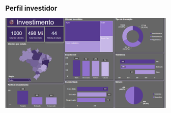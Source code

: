 ## Perfil investidor
[<img src="https://github.com/njocimar28/Perfil-Investidor/blob/60eb3f5168526fb28e4fd3e70ecad14234a61250/Dashboard%20dados%20de%20investimento.png" width="600">](https://app.powerbi.com/view?r=eyJrIjoiZjAxNTg1MDktMDY0ZC00MDIwLWIxMTEtMGE3Mjc0NTA5ZjAxIiwidCI6IjA3ZTQzMGE0LTk3ZmEtNDQ3Yy1hZmI4LWY3MWYxOTQzNWE3ZCJ9)
